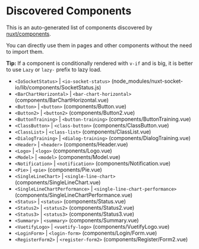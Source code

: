 # Discovered Components

This is an auto-generated list of components discovered by [nuxt/components](https://github.com/nuxt/components).

You can directly use them in pages and other components without the need to import them.

**Tip:** If a component is conditionally rendered with `v-if` and is big, it is better to use `Lazy` or `lazy-` prefix to lazy load.

- `<IoSocketStatus>` | `<io-socket-status>` (node_modules/nuxt-socket-io/lib/components/SocketStatus.js)
- `<BarChartHorizontal>` | `<bar-chart-horizontal>` (components/BarChartHorizontal.vue)
- `<Button>` | `<button>` (components/Button.vue)
- `<Button2>` | `<button2>` (components/Button2.vue)
- `<ButtonTraining>` | `<button-training>` (components/ButtonTraining.vue)
- `<ClassButton>` | `<class-button>` (components/ClassButton.vue)
- `<ClassList>` | `<class-list>` (components/ClassList.vue)
- `<DialogTraining>` | `<dialog-training>` (components/DialogTraining.vue)
- `<Header>` | `<header>` (components/Header.vue)
- `<Logo>` | `<logo>` (components/Logo.vue)
- `<Model>` | `<model>` (components/Model.vue)
- `<Notification>` | `<notification>` (components/Notification.vue)
- `<Pie>` | `<pie>` (components/Pie.vue)
- `<SingleLineChart>` | `<single-line-chart>` (components/SingleLineChart.vue)
- `<SingleLineChartPerformance>` | `<single-line-chart-performance>` (components/SingleLineChartPerformance.vue)
- `<Status>` | `<status>` (components/Status.vue)
- `<Status2>` | `<status2>` (components/Status2.vue)
- `<Status3>` | `<status3>` (components/Status3.vue)
- `<Summary>` | `<summary>` (components/Summary.vue)
- `<VuetifyLogo>` | `<vuetify-logo>` (components/VuetifyLogo.vue)
- `<LoginForm>` | `<login-form>` (components/Login/Form.vue)
- `<RegisterForm2>` | `<register-form2>` (components/Register/Form2.vue)
